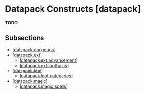 # Datapack Constructs [datapack]

**TODO**

## Subsections

* [[datapack.dungeons]](https://chorman0773.github.io/Gac14-Datapack/datapack/dungeons)
* [[datapack.ext]](https://chorman0773.github.io/Gac14-Datapack/datapack/extensions)
    * [[datapack.ext.advancement]](https://chorman0773.github.io/Gac14-Datapack/datapack/extensions/AdvancementTriggers.md)
    * [[datapack.ext.lootfuncs]](https://chorman0773.github.io/Gac14-Datapack/datapack/extension/LootTableFunctions)
* [[datapack.loot]](https://chorman0773.github.io/Gac14-Datapack/loot)
    * [[datapack.loot.categories]](https://chorman0773.github.io/Gac14-Datapack/datapack/loot/LootCategories.md)
* [[datapack.magic]](https://chorman0773.github.io/Gac14-Datapack/datapack/magic)
    * [[datapack.magic.spells]](https://chorman0773.github.io/Gac14-Datapack/datapack/magic/Spells)

